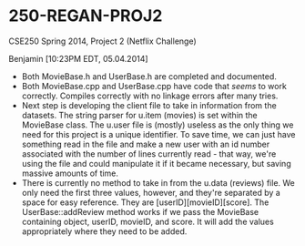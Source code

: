 250-REGAN-PROJ2
===============

CSE250 Spring 2014, Project 2 (Netflix Challenge)

Benjamin [10:23PM EDT, 05.04.2014]
  * Both MovieBase.h and UserBase.h are completed and documented.
  * Both MovieBase.cpp and UserBase.cpp have code that *seems* to work correctly. Compiles correctly with no linkage errors after many tries.
  * Next step is developing the client file to take in information from the datasets. The string parser for u.item (movies) is set within the MovieBase class. The u.user file is (mostly) useless as the only thing we need for this project is a unique identifier. To save time, we can just have something read in the file and make a new user with an id number associated with the number of lines currently read - that way, we're using the file and could manipulate it if it became necessary, but saving massive amounts of time.
  * There is currently no method to take in from the u.data (reviews) file. We only need the first three values, however, and they're separated by a space for easy reference. They are [userID][movieID][score]. The UserBase::addReview method works if we pass the MovieBase containing object, userID, movieID, and score. It will add the values appropriately where they need to be added.

